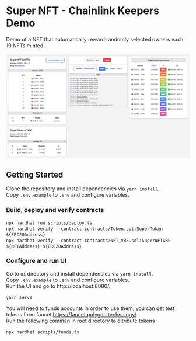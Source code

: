 # Super NFT - Chainlink Keepers Demo

Demo of a NFT that automatically reward randomly selected owners each 10 NFTs minted.

![Demo Screenshot](screenshot.png)

## Getting Started

Clone the repository and install dependencies via `yarn install`.  
Copy `.env.example` to `.env` and configure variables.

### Build, deploy and verify contracts

```
npx hardhat run scripts/deploy.ts
npx hardhat verify --contract contracts/Token.sol:SuperToken ${ERC20Address}
npx hardhat verify --contract contracts/NFT_VRF.sol:SuperNFTVRF ${NFTAddress} ${ERC20Address}
```

### Configure and run UI

Go to `ui` directory and install dependencies via `yarn install`.  
Copy `.env.example` to `.env` and configure variables.  
Run the UI and go to http://localhost:8080/.
```
yarn serve
```

You will need to funds accounts in order to use them, you can get test tokens form faucet https://faucet.polygon.technology/.  
Run the following comman in root directory to ditribute tokens
```
npx hardhat scripts/funds.ts
```